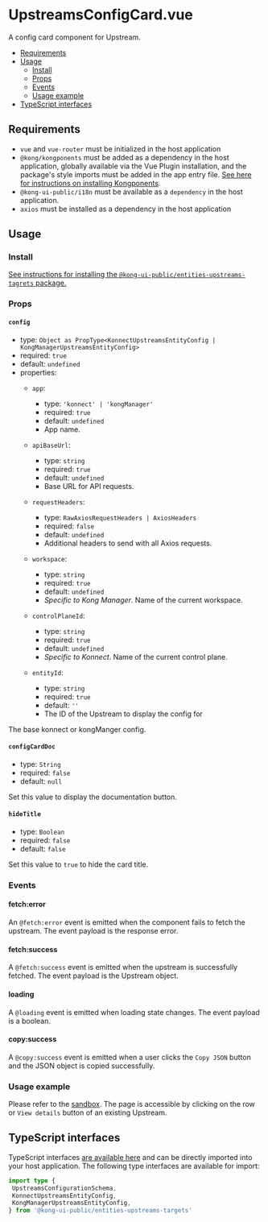 # UpstreamsConfigCard.vue

A config card component for Upstream.

- [Requirements](#requirements)
- [Usage](#usage)
  - [Install](#install)
  - [Props](#props)
  - [Events](#events)
  - [Usage example](#usage-example)
- [TypeScript interfaces](#typescript-interfaces)

## Requirements

- `vue` and `vue-router` must be initialized in the host application
- `@kong/kongponents` must be added as a dependency in the host application, globally available via the Vue Plugin installation, and the package's style imports must be added in the app entry file. [See here for instructions on installing Kongponents](https://kongponents.konghq.com/#globally-install-all-kongponents).
- `@kong-ui-public/i18n` must be available as a `dependency` in the host application.
- `axios` must be installed as a dependency in the host application

## Usage

### Install

[See instructions for installing the `@kong-ui-public/entities-upstreams-tagrets` package.](../README.md#install)

### Props

#### `config`

- type: `Object as PropType<KonnectUpstreamsEntityConfig | KongManagerUpstreamsEntityConfig>`
- required: `true`
- default: `undefined`
- properties:
  - `app`:
    - type: `'konnect' | 'kongManager'`
    - required: `true`
    - default: `undefined`
    - App name.

  - `apiBaseUrl`:
    - type: `string`
    - required: `true`
    - default: `undefined`
    - Base URL for API requests.

  - `requestHeaders`:
    - type: `RawAxiosRequestHeaders | AxiosHeaders`
    - required: `false`
    - default: `undefined`
    - Additional headers to send with all Axios requests.

  - `workspace`:
    - type: `string`
    - required: `true`
    - default: `undefined`
    - *Specific to Kong Manager*. Name of the current workspace.

  - `controlPlaneId`:
    - type: `string`
    - required: `true`
    - default: `undefined`
    - *Specific to Konnect*. Name of the current control plane.

  - `entityId`:
    - type: `string`
    - required: `true`
    - default: `''`
    - The ID of the Upstream to display the config for

The base konnect or kongManger config.

#### `configCardDoc`

- type: `String`
- required: `false`
- default: `null`

Set this value to display the documentation button.

#### `hideTitle`

- type: `Boolean`
- required: `false`
- default: `false`

Set this value to `true` to hide the card title.

### Events

#### fetch:error

An `@fetch:error` event is emitted when the component fails to fetch the upstream. The event payload is the response error.

#### fetch:success

A `@fetch:success` event is emitted when the upstream is successfully fetched. The event payload is the Upstream object.

#### loading

A `@loading` event is emitted when loading state changes. The event payload is a boolean.

#### copy:success

A `@copy:success` event is emitted when a user clicks the `Copy JSON` button and the JSON object is copied successfully.

### Usage example

Please refer to the [sandbox](../sandbox/pages/UpstreamsConfigCardPage.vue). The page is accessible by clicking on the row or `View details` button of an existing Upstream.

## TypeScript interfaces

TypeScript interfaces [are available here](https://github.com/Kong/public-ui-components/blob/main/packages/entities/entities-upstreams-targets/src/types/upstreams-config.ts) and can be directly imported into your host application. The following type interfaces are available for import:

```ts
import type {
 UpstreamsConfigurationSchema,
 KonnectUpstreamsEntityConfig,
 KongManagerUpstreamsEntityConfig,
} from '@kong-ui-public/entities-upstreams-targets'
```
